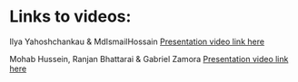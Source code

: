 # Links to videos:

Ilya Yahoshchankau & MdIsmailHossain [Presentation video link here](https://youtu.be/UI8ErIBkZFk)

Mohab Hussein, Ranjan Bhattarai & Gabriel Zamora [Presentation video link here](https://youtu.be/iXS9pEorTUQ)
